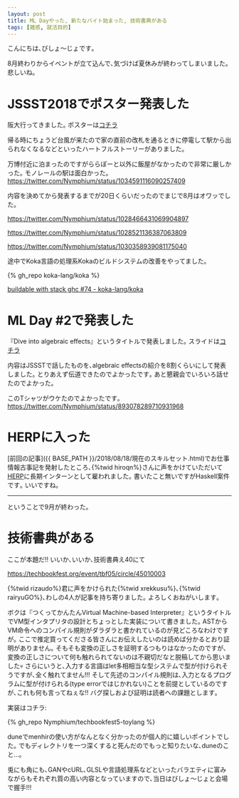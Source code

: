 ```yaml
---
layout: post
title: ML Dayやった, 新たなバイト始まった, 技術書典がある
tags: [雑感, 就活目的]
---
```


こんにちは､びしょ〜じょです｡

8月終わりからイベントが立て込んで､気づけば夏休みが終わってしまいました｡
悲しいね｡

# JSSST2018でポスター発表した
阪大行ってきました｡
ポスターは[コチラ](http://logic.cs.tsukuba.ac.jp/~sat/pdf/jssst2018.pdf)

帰る時にちょうど台風が来たので家の直前の改札を通るときに停電して駅から出られなくなるなどといったハートフルストーリーがありました｡

万博付近に泊まったのですがららぽーと以外に飯屋がなかったので非常に厳しかった｡
モノレールの駅は面白かった｡
https://twitter.com/Nymphium/status/1034591116090257409

内容を決めてから発表するまでが20日くらいだったのでまじで8月はオワッでした｡

https://twitter.com/Nymphium/status/1028466431069904897

https://twitter.com/Nymphium/status/1028521136387063809

https://twitter.com/Nymphium/status/1030358939081175040

途中でKoka言語の処理系Kokaのビルドシステムの改善をやってました｡

{% gh_repo koka-lang/koka %}


[buildable with stack ghc #74 - koka-lang/koka](https://github.com/koka-lang/koka/pull/74)

# ML Day #2で発表した
『Dive into algebraic effects』というタイトルで発表しました｡
スライドは[コチラ](http://127.0.0.1:4000/pdf/mlday2.html)

内容はJSSSTで話したものを､algebraic effectsの紹介を8割くらいにして発表しました｡
とりあえず伝道できたのでよかったです｡
あと懇親会でいろいろ話せたのでよかった｡

このTシャツがウケたのでよかったです｡
https://twitter.com/Nymphium/status/893078289710931968

# HERPに入った
[前回の記事]({{ BASE_PATH }}/2018/08/18/現在のスキルセット.html)でお仕事情報古事記を発射したところ､{%twid hiroqn%}さんに声をかけていただいて[HERP](https://herp.co.jp/)に長期インターンとして雇われました｡
書いたこと無いですがHaskell案件です｡
いいですね｡

---

ということで9月が終わった｡

# 技術書典がある
ここが本題だ!! いいか､いいか､技術書典え40にて

https://techbookfest.org/event/tbf05/circle/45010003

{%twid rizaudo%}君に声をかけられた{%twid xrekkusu%}､{%twid rairyuGO%}､わしの4人が記事を持ち寄りました｡
よろしくおねがいします｡

ボクは『つくってかんたんVirtual Machine-based Interpreter』というタイトルでVM型インタプリタの設計とちょっとした実装について書きました｡
ASTからVM命令へのコンパイル規則がダラダラと書かれているのが見どころなわけですが｡
ここで推定買ってくださる皆さんにお伝えしたいのは読めば分かるとおり証明がありません｡
そもそも変換の正しさを証明するつもりはなかったのですが､変換の正しさについて何も触れられてないのは不親切だなと脱稿してから思いました💀
さらにいうと､入力する言語はlet多相相当な型システムで型が付けられそうですが､全く触れてません!!!
そして先述のコンパイル規則は､入力となるプログラムに型が付けられる(type errorではじかれない)ことを前提としているのですが､これも何も言ってねぇな!!
バグ探しおよび証明は読者への課題とします｡

実装はコチラ:

{% gh_repo Nymphium/techbookfest5-toylang %}

duneでmenhirの使い方がなんとなく分かったのが個人的に嬉しいポイントでした｡
でもディレクトリを一つ深くすると死んだのでもっと知りたいな､duneのこと…｡

兎にも角にも､GANやcURL､GLSLや言語処理系などといったバラエティに富みながらもそれぞれ質の高い内容となっていますので､当日はびしょ〜じょと会場で握手!!!

